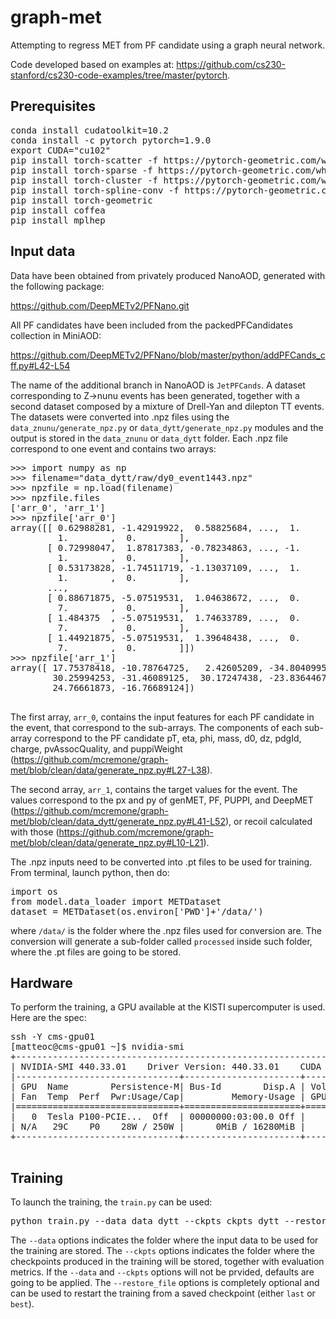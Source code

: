 # graph-met

Attempting to regress MET from PF candidate using a graph neural network. 

Code developed based on examples at: https://github.com/cs230-stanford/cs230-code-examples/tree/master/pytorch.

## Prerequisites 

<pre>
conda install cudatoolkit=10.2
conda install -c pytorch pytorch=1.9.0
export CUDA="cu102"
pip install torch-scatter -f https://pytorch-geometric.com/whl/torch-1.9.0+${CUDA}.html
pip install torch-sparse -f https://pytorch-geometric.com/whl/torch-1.9.0+${CUDA}.html
pip install torch-cluster -f https://pytorch-geometric.com/whl/torch-1.9.0+${CUDA}.html
pip install torch-spline-conv -f https://pytorch-geometric.com/whl/torch-1.9.0+${CUDA}.html
pip install torch-geometric
pip install coffea
pip install mplhep
</pre>

## Input data

Data have been obtained from privately produced NanoAOD, generated with the following package:

https://github.com/DeepMETv2/PFNano.git

All PF candidates have been included from the packedPFCandidates collection in MiniAOD:

https://github.com/DeepMETv2/PFNano/blob/master/python/addPFCands_cff.py#L42-L54

The name of the additional branch in NanoAOD is `JetPFCands`. 
A dataset corresponding to Z->nunu events has been generated, together with a second dataset composed by a mixture of Drell-Yan and dilepton TT events. The datasets were converted into .npz files using the `data_znunu/generate_npz.py` or `data_dytt/generate_npz.py` modules and the output is stored in the `data_znunu` or `data_dytt` folder. Each .npz file correspond to one event and contains two arrays:

<pre>
>>> import numpy as np
>>> filename="data_dytt/raw/dy0_event1443.npz"
>>> npzfile = np.load(filename)
>>> npzfile.files
['arr_0', 'arr_1']
>>> npzfile['arr_0']
array([[ 0.62988281, -1.42919922,  0.58825684, ...,  1.        ,
         1.        ,  0.        ],
       [ 0.72998047,  1.87817383, -0.78234863, ..., -1.        ,
         1.        ,  0.        ],
       [ 0.53173828, -1.74511719, -1.13037109, ...,  1.        ,
         1.        ,  0.        ],
       ...,
       [ 0.88671875, -5.07519531,  1.04638672, ...,  0.        ,
         7.        ,  0.        ],
       [ 1.484375  , -5.07519531,  1.74633789, ...,  0.        ,
         7.        ,  0.        ],
       [ 1.44921875, -5.07519531,  1.39648438, ...,  0.        ,
         7.        ,  0.        ]])
>>> npzfile['arr_1']
array([ 17.75378418, -10.78764725,   2.42605209, -34.80409956,
        30.25994253, -31.46089125,  30.17247438, -23.83644676,
        24.76661873, -16.76689124])

</pre>    

The first array, `arr_0`, contains the input features for each PF candidate in the event, that correspond to the sub-arrays. The components of each sub-array correspond to the PF candidate pT, eta, phi, mass, d0, dz, pdgId, charge, pvAssocQuality, and puppiWeight (https://github.com/mcremone/graph-met/blob/clean/data/generate_npz.py#L27-L38). 

The second array, `arr_1`, contains the target values for the event. The values correspond to the px and py of genMET, PF, PUPPI, and DeepMET (https://github.com/mcremone/graph-met/blob/clean/data_dytt/generate_npz.py#L41-L52), or recoil calculated with those (https://github.com/mcremone/graph-met/blob/clean/data/generate_npz.py#L10-L21).

The .npz inputs need to be converted into .pt files to be used for training. From terminal, launch python, then do:

<pre>
import os
from model.data_loader import METDataset
dataset = METDataset(os.environ['PWD']+'/data/')
</pre>   

where `/data/` is the folder where the .npz files used for conversion are. The conversion will generate a sub-folder called `processed` inside such folder, where the .pt files are going to be stored.

## Hardware

To perform the training, a GPU available at the KISTI supercomputer is used. Here are the spec:
<pre>
ssh -Y cms-gpu01
[matteoc@cms-gpu01 ~]$ nvidia-smi 
+-----------------------------------------------------------------------------+
| NVIDIA-SMI 440.33.01    Driver Version: 440.33.01    CUDA Version: 10.2     |
|-------------------------------+----------------------+----------------------+
| GPU  Name        Persistence-M| Bus-Id        Disp.A | Volatile Uncorr. ECC |
| Fan  Temp  Perf  Pwr:Usage/Cap|         Memory-Usage | GPU-Util  Compute M. |
|===============================+======================+======================|
|   0  Tesla P100-PCIE...  Off  | 00000000:03:00.0 Off |                    0 |
| N/A   29C    P0    28W / 250W |      0MiB / 16280MiB |      0%      Default |
+-------------------------------+----------------------+----------------------+

</pre>                                                                 

## Training

To launch the training, the `train.py` can be used:


<pre>
python train.py --data data_dytt --ckpts ckpts_dytt --restore_file past
</pre>

The `--data` options indicates the folder where the input data to be used for the training are stored. The `--ckpts` options indicates the folder where the checkpoints produced in the training will be stored, together with evaluation metrics. If the `--data` and `--ckpts` options will not be prvided, defaults are going to be applied. The `--restore_file` options is completely optional and can be used to restart the training from a saved checkpoint (either `last` or `best`).
